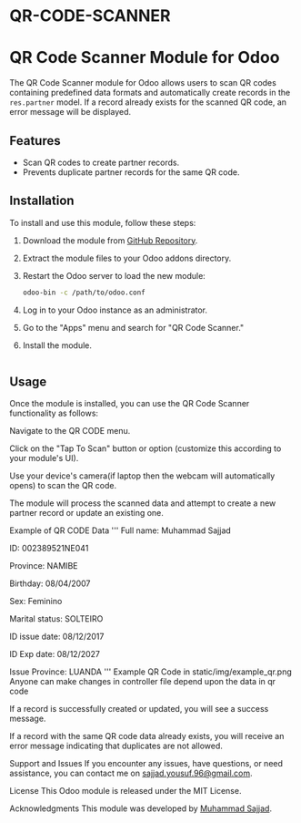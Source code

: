   # QR-CODE-SCANNER

  # QR Code Scanner Module for Odoo

The QR Code Scanner module for Odoo allows users to scan QR codes containing predefined data formats and automatically create records in the `res.partner` model. If a record already exists for the scanned QR code, an error message will be displayed.

## Features

- Scan QR codes to create partner records.
- Prevents duplicate partner records for the same QR code.

## Installation

To install and use this module, follow these steps:

1. Download the module from [GitHub Repository](https://github.com/sajjad-yousuf-96/QR-CODE-SCANNER).

2. Extract the module files to your Odoo addons directory.

3. Restart the Odoo server to load the new module:

   ```bash
   odoo-bin -c /path/to/odoo.conf
4. Log in to your Odoo instance as an administrator.

5. Go to the "Apps" menu and search for "QR Code Scanner."

6. Install the module.
   
<img src="">

## Usage
Once the module is installed, you can use the QR Code Scanner functionality as follows:

Navigate to the QR CODE menu.

Click on the "Tap To Scan" button or option (customize this according to your module's UI).

Use your device's camera(if laptop then the webcam will automatically opens) to scan the QR code.

The module will process the scanned data and attempt to create a new partner record or update an existing one.

Example of QR CODE Data
'''
Full name: Muhammad Sajjad

ID: 002389521NE041

Province: NAMIBE 

Birthday: 08/04/2007 

Sex: Feminino 

Marital status: SOLTEIRO 

ID issue date: 08/12/2017 

ID Exp date: 08/12/2027 

Issue Province: LUANDA
'''
Example QR Code in static/img/example_qr.png
Anyone can make changes in controller file depend upon the data in qr code

If a record is successfully created or updated, you will see a success message.

If a record with the same QR code data already exists, you will receive an error message indicating that duplicates are not allowed.

Support and Issues
If you encounter any issues, have questions, or need assistance, you can contact me on <a href="sajjad.yousuf.96@gmail.com">sajjad.yousuf.96@gmail.com</a>.

License
This Odoo module is released under the MIT License.

Acknowledgments
This module was developed by <a href="https://github.com/sajjad-yousuf-96">Muhammad Sajjad</a>.
